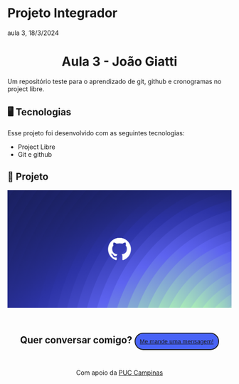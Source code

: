 # Projeto Integrador
aula 3, 18/3/2024
<h1 align="center">Aula 3 - João Giatti</h1>
<p>Um repositório teste para o aprendizado de git, github e cronogramas no project libre.</p>
<p>

## 🖥️ Tecnologias
<p>
  Esse projeto foi desenvolvido com as seguintes tecnologias:

  - Project Libre
  - Git e github

</p>

## 🚀 Projeto

  <img src="github.webp">
</p>
<h2 align="center">
  Quer conversar comigo?
  <button style="background:#4863F7; border-radius: 999px; padding: 10px; margin: 24px 0; border: 2px solid #202020; color: white;">
    <a href="https://wa.link/j57kqg">Me mande uma mensagem!</a>
  </button>
</h2>
<p align="center">
  Com apoio da <a href="https://www.google.com/url?sa=t&rct=j&q=&esrc=s&source=web&cd=&ved=2ahUKEwiAvLb32_2EAxVtFLkGHWfADCMQFnoECA8QAQ&url=https%3A%2F%2Fwww.puc-campinas.edu.br%2F&usg=AOvVaw27CqSDKC0Qhe6GMMnuGQXt&opi=89978449">PUC Campinas</a>
</p>

